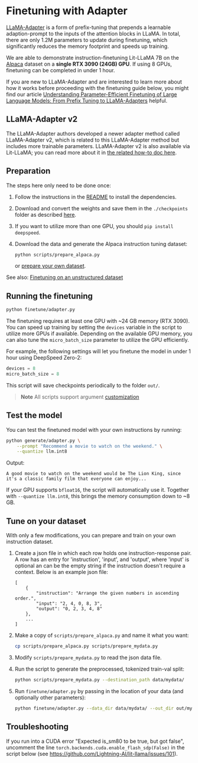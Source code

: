# Finetuning with Adapter

[LLaMA-Adapter](https://arxiv.org/abs/2303.16199) is a form of prefix-tuning that prepends a learnable adaption-prompt to the inputs of the attention blocks in LLaMA. In total, there are only 1.2M parameters to update during finetuning, which significantly reduces the memory footprint and speeds up training.

We are able to demonstrate instruction-finetuning Lit-LLaMA 7B on the [Alpaca](https://github.com/tatsu-lab/stanford_alpaca) dataset on a **single RTX 3090 (24GB) GPU**. If using 8 GPUs, finetuning can be completed in under 1 hour.

If you are new to LLaMA-Adapter and are interested to learn more about how it works before proceeding with the finetuning guide below, you might find our article [Understanding Parameter-Efficient Finetuning of Large Language Models: From Prefix Tuning to LLaMA-Adapters](https://lightning.ai/pages/community/article/understanding-llama-adapters/) helpful.

## LLaMA-Adapter v2

The LLaMA-Adapter authors developed a newer adapter method called LLaMA-Adapter v2, which is related to this LLaMA-Adapter method but includes more trainable parameters. LLaMA-Adapter v2 is also available via Lit-LLaMA; you can read more about it in [the related how-to doc here](./finetune_adapter_v2.md).

## Preparation

The steps here only need to be done once:

1. Follow the instructions in the [README](README.md) to install the dependencies.
2. Download and convert the weights and save them in the `./checkpoints` folder as described [here](download_weights.md).
3. If you want to utilize more than one GPU, you should `pip install deepspeed`.
4. Download the data and generate the Alpaca instruction tuning dataset:

   ```bash
   python scripts/prepare_alpaca.py
   ```

   or [prepare your own dataset](#tune-on-your-dataset).

See also: [Finetuning on an unstructured dataset](unstructured_dataset.md)

## Running the finetuning

```bash
python finetune/adapter.py
```

The finetuning requires at least one GPU with ~24 GB memory (RTX 3090).
You can speed up training by setting the `devices` variable in the script to utilize more GPUs if available.
Depending on the available GPU memory, you can also tune the `micro_batch_size` parameter to utilize the GPU efficiently.

For example, the following settings will let you finetune the model in under 1 hour using DeepSpeed Zero-2:

```python
devices = 8
micro_batch_size = 8
```

This script will save checkpoints periodically to the folder `out/`.

> **Note**
> All scripts support argument [customization](customize_paths.md)

## Test the model

You can test the finetuned model with your own instructions by running:

```bash
python generate/adapter.py \
    --prompt "Recommend a movie to watch on the weekend." \
    --quantize llm.int8
```
Output:
```
A good movie to watch on the weekend would be The Lion King, since it's a classic family film that everyone can enjoy...
```
If your GPU supports `bfloat16`, the script will automatically use it. Together with `--quantize llm.int8`, this brings the memory consumption down to ~8 GB.

## Tune on your dataset

With only a few modifications, you can prepare and train on your own instruction dataset.

1. Create a json file in which each row holds one instruction-response pair. 
   A row has an entry for 'instruction', 'input', and 'output', where 'input' is optional an can be 
   the empty string if the instruction doesn't require a context. Below is an example json file:

    ```
    [
        {
            "instruction": "Arrange the given numbers in ascending order.",
            "input": "2, 4, 0, 8, 3",
            "output": "0, 2, 3, 4, 8"
        },
        ...
    ]
    ```

2. Make a copy of `scripts/prepare_alpaca.py` and name it what you want:

    ```bash
    cp scripts/prepare_alpaca.py scripts/prepare_mydata.py
    ```

3. Modify `scripts/prepare_mydata.py` to read the json data file.
4. Run the script to generate the preprocessed, tokenized train-val split:

    ```bash
    python scripts/prepare_mydata.py --destination_path data/mydata/
    ```

5. Run `finetune/adapter.py` by passing in the location of your data (and optionally other parameters):

    ```bash
    python finetune/adapter.py --data_dir data/mydata/ --out_dir out/myexperiment
    ```


## Troubleshooting

If you run into a CUDA error "Expected is_sm80 to be true, but got false", uncomment the line
`torch.backends.cuda.enable_flash_sdp(False)` in the script below (see https://github.com/Lightning-AI/lit-llama/issues/101).
